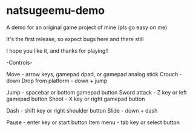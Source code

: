 # natsugeemu-demo
A demo for an original game project of mine (pls go easy on me)

It's the first release, so expect bugs here and there still

I hope you like it, and thanks for playing!!


-Controls-

Move - arrow keys, gamepad dpad, or gamepad analog stick
Crouch - down
Drop from platform - down + jump

Jump - spacebar or bottom gamepad button
Sword attack - Z key or left gamepad button
Shoot - X key or right gamepad button

Dash - shift key or right shoulder button
Slide - down + dash

Pause - enter key or start button
Item menu - tab key or select button
